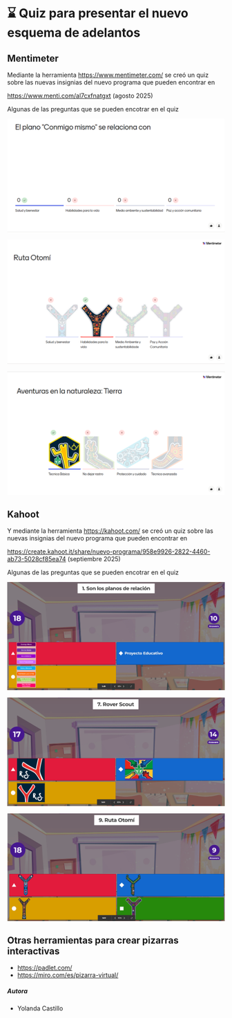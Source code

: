 # ⌛ Quiz para presentar el nuevo esquema de adelantos

## Mentimeter
Mediante la herramienta https://www.mentimeter.com/ se creó
un quiz sobre las nuevas insignias del nuevo programa que pueden encontrar en 


https://www.menti.com/al7cxfnatgxt (agosto 2025)


Algunas de las preguntas que se pueden encotrar en el quiz

![Plano conmigo mismo](img/menti/menti-planoComigoMismo.png)

![Ruta Otomí](img/menti/menti-rutaOtomi.png)

![Tierra](img/menti/menti-aventurasTierra.png)

## Kahoot

Y mediante la herramienta   https://kahoot.com/ se creó
un quiz sobre las nuevas insignias del nuevo programa que pueden encontrar en 

https://create.kahoot.it/share/nuevo-programa/958e9926-2822-4460-ab73-5028cf85ea74 (septiembre 2025)

Algunas de las preguntas que se pueden encotrar en el quiz

![Planos Relación](img/kahoot/kahoot-planosRelacion.png)

![Rover](img/kahoot/kahoot-rover.png)

![Ruta Otomí](img/kahoot/kahoot-otomi.png)



## Otras herramientas para crear pizarras interactivas

- https://padlet.com/
- https://miro.com/es/pizarra-virtual/

##### Autora

- Yolanda Castillo

